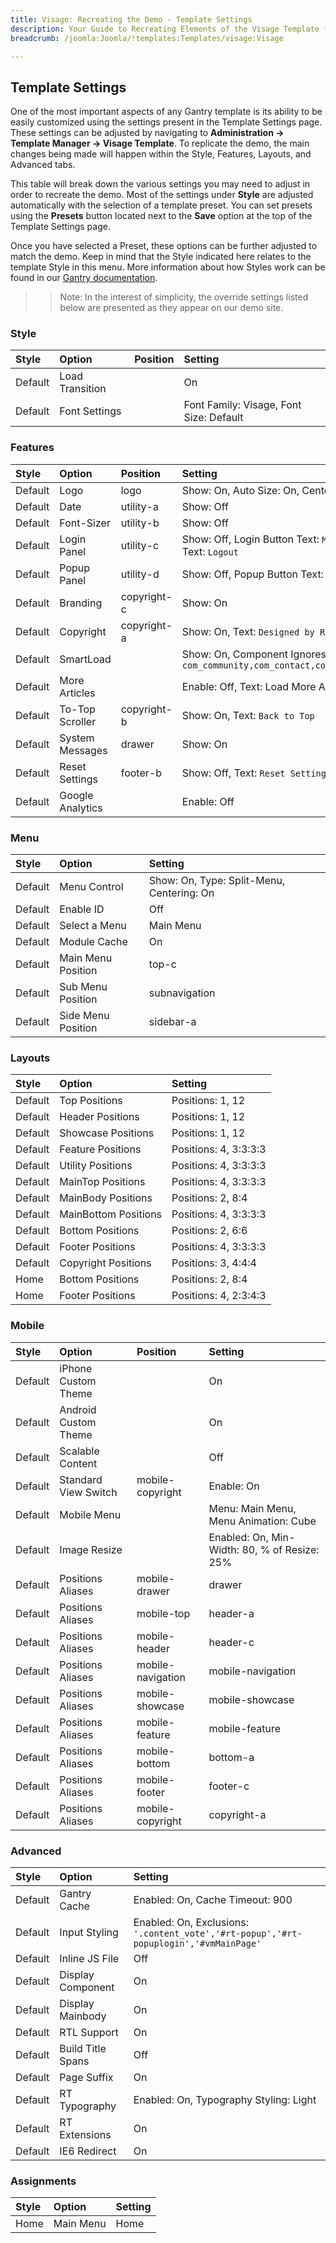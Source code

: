 ```yaml
---
title: Visage: Recreating the Demo - Template Settings
description: Your Guide to Recreating Elements of the Visage Template for Joomla
breadcrumb: /joomla:Joomla/!templates:Templates/visage:Visage

---
```


Template Settings
-----
One of the most important aspects of any Gantry template is its ability to be easily customized using the settings present in the Template Settings page. These settings can be adjusted by navigating to **Administration -> Template Manager -> Visage Template**. To replicate the demo, the main changes being made will happen within the Style, Features, Layouts, and Advanced tabs. 

This table will break down the various settings you may need to adjust in order to recreate the demo. Most of the settings under **Style** are adjusted automatically with the selection of a template preset. You can set presets using the **Presets** button located next to the **Save** option at the top of the Template Settings page.

Once you have selected a Preset, these options can be further adjusted to match the demo. Keep in mind that the Style indicated here relates to the template Style in this menu. More information about how Styles work can be found in our [Gantry documentation][Style].

>> Note: In the interest of simplicity, the override settings listed below are presented as they appear on our demo site.

### Style

| Style   | Option          | Position | Setting                                  |  
| :------ | :-------------- | :------- | :--------------------------------------- |  
| Default | Load Transition |          | On                                       |   
| Default | Font Settings   |          | Font Family: Visage, Font Size: Default  |  

### Features

| Style   | Option           | Position    | Setting                                                                                 |  
| :------ | :--------------- | :---------- | :-------------------------------------------------------------------------------------- |  
| Default | Logo             | logo        | Show: On, Auto Size: On, Centered: On                                                   |  
| Default | Date             | utility-a   | Show: Off                                                                               |  
| Default | Font-Sizer       | utility-b   | Show: Off                                                                               |  
| Default | Login Panel      | utility-c   | Show: Off, Login Button Text: `Member Login`, Logout Button Text: `Logout`              |  
| Default | Popup Panel      | utility-d   | Show: Off, Popup Button Text: `Popup Module`                                            |  
| Default | Branding         | copyright-c | Show: On                                                                                |  
| Default | Copyright        | copyright-a | Show: On, Text: `Designed by RocketTheme`                                               |  
| Default | SmartLoad        |             | Show: On, Component Ignores: `com_community,com_contact,com_k2,com_tienda,com_weblinks` |  
| Default | More Articles    |             | Enable: Off, Text: Load More Articles, Hide Pagination: On                              |  
| Default | To-Top Scroller  | copyright-b | Show: On, Text: `Back to Top`                                                           |  
| Default | System Messages  | drawer      | Show: On                                                                                |  
| Default | Reset Settings   | footer-b    | Show: Off, Text: `Reset Settings`                                                       |  
| Default | Google Analytics |             | Enable: Off                                                                             |  

### Menu

| Style   | Option                  | Setting                                    |  
| :------ | :---------------------- | :----------------------------------------- |  
| Default | Menu Control            | Show: On, Type: Split-Menu, Centering: On  |  
| Default | Enable ID               | Off                                        |
| Default | Select a Menu           | Main Menu                                  |  
| Default | Module Cache            | On                                         |  
| Default | Main Menu Position      | top-c                                      |  
| Default | Sub Menu Position       | subnavigation                              |  
| Default | Side Menu Position      | sidebar-a                                  |  

### Layouts

| Style   | Option               | Setting               |  
| :------ | :------------------- | :-------------------- |  
| Default | Top Positions        | Positions: 1, 12      |  
| Default | Header Positions     | Positions: 1, 12      |  
| Default | Showcase Positions   | Positions: 1, 12      |  
| Default | Feature Positions    | Positions: 4, 3:3:3:3 |  
| Default | Utility Positions    | Positions: 4, 3:3:3:3 |  
| Default | MainTop Positions    | Positions: 4, 3:3:3:3 |  
| Default | MainBody Positions   | Positions: 2, 8:4     |  
| Default | MainBottom Positions | Positions: 4, 3:3:3:3 |  
| Default | Bottom Positions     | Positions: 2, 6:6     |  
| Default | Footer Positions     | Positions: 4, 3:3:3:3 |  
| Default | Copyright Positions  | Positions: 3, 4:4:4   |  
| Home    | Bottom Positions     | Positions: 2, 8:4     |  
| Home    | Footer Positions     | Positions: 4, 2:3:4:3 |  

### Mobile

| Style   | Option               | Position          | Setting                                      |  
| :------ | :------------------- | :---------------- | :------------------------------------------- |  
| Default | iPhone Custom Theme  |                   | On                                           |  
| Default | Android Custom Theme |                   | On                                           |  
| Default | Scalable Content     |                   | Off                                          |  
| Default | Standard View Switch | mobile-copyright  | Enable: On                                   |  
| Default | Mobile Menu          |                   | Menu: Main Menu, Menu Animation: Cube        |  
| Default | Image Resize         |                   | Enabled: On, Min-Width: 80, % of Resize: 25% |  
| Default | Positions Aliases    | mobile-drawer     | drawer                                       |  
| Default | Positions Aliases    | mobile-top        | header-a                                     |  
| Default | Positions Aliases    | mobile-header     | header-c                                     |  
| Default | Positions Aliases    | mobile-navigation | mobile-navigation                            |  
| Default | Positions Aliases    | mobile-showcase   | mobile-showcase                              |  
| Default | Positions Aliases    | mobile-feature    | mobile-feature                               |  
| Default | Positions Aliases    | mobile-bottom     | bottom-a                                     |  
| Default | Positions Aliases    | mobile-footer     | footer-c                                     |  
| Default | Positions Aliases    | mobile-copyright  | copyright-a                                  |   

### Advanced

| Style   | Option            | Setting                                                                               |  
| :------ | :---------------- | :------------------------------------------------------------------------------------ |  
| Default | Gantry Cache      | Enabled: On, Cache Timeout: 900                                                       |  
| Default | Input Styling     | Enabled: On, Exclusions: `'.content_vote','#rt-popup','#rt-popuplogin','#vmMainPage'` |  
| Default | Inline JS File    | Off                                                                                   |  
| Default | Display Component | On                                                                                    |  
| Default | Display Mainbody  | On                                                                                    |  
| Default | RTL Support       | On                                                                                    |  
| Default | Build Title Spans | Off                                                                                   |  
| Default | Page Suffix       | On                                                                                    |  
| Default | RT Typography     | Enabled: On, Typography Styling: Light                                                |  
| Default | RT Extensions     | On                                                                                    |  
| Default | IE6 Redirect      | On                                                                                    |

### Assignments

| Style | Option    | Setting |  
| :---- | :-------- | :------ |  
| Home  | Main Menu | Home    |  

[demo25]: assets/Visage.jpg
[menu]: ../../start/menu.md
[Style]: http://docs.gantry.org/gantry4/configure
[Visage2]: assets/Visage2.jpeg